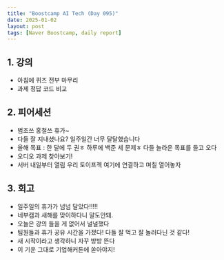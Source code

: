 ```yaml
---
title: "Boostcamp AI Tech (Day 095)"
date: 2025-01-02
layout: post
tags: [Naver Boostcamp, daily report]
---
```

## 1. 강의
- 아침에 퀴즈 전부 마무리
- 과제 정답 코드 비교

## 2. 피어세션
- 범조쓰 홍철쓰 휴가~
- 다들 잘 지내셨나요? 일주일간 너무 달달했습니다
- 올해 목표 : 한 달에 두 권ㅎ 하루에 백준 세 문제ㅎ 다들 놀라운 목표를 들고 오다
- 오디오 과제 찾아보기!
- 서버 내일부터 열림 우리 토이프젝 여기에 연결하고 며칠 열어놓자

## 3. 회고
- 일주일의 휴가가 넘넘 달았다!!!!!
- 네부캠과 새해를 맞이하다니 말도안돼.
- 오늘은 강의 들을 게 없어서 널널했다
- 팀원들과 휴가 공유 시간을 가졌다! 다들 잘 먹고 잘 놀러다닌 것 같다!
- 새 시작이라고 생각하니 자꾸 방방 뜬다
- 이 기운 그대로 기업해커톤에 쏟아야지!